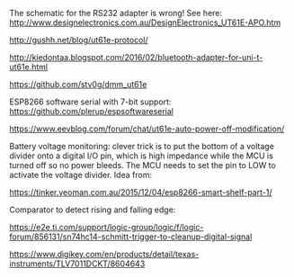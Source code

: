 The schematic for the RS232 adapter is wrong! See here:  
http://www.designelectronics.com.au/DesignElectronics_UT61E-APO.htm

http://gushh.net/blog/ut61e-protocol/

http://kiedontaa.blogspot.com/2016/02/bluetooth-adapter-for-uni-t-ut61e.html

https://github.com/stv0g/dmm_ut61e

ESP8266 software serial with 7-bit support:  
https://github.com/plerup/espsoftwareserial

https://www.eevblog.com/forum/chat/ut61e-auto-power-off-modification/

Battery voltage monitoring: clever trick is to put the bottom of
a voltage divider onto a digital I/O pin, which is high impedance
while the MCU is turned off so no power bleeds. The MCU needs to
set the pin to LOW to activate the voltage divider. Idea from:

https://tinker.yeoman.com.au/2015/12/04/esp8266-smart-shelf-part-1/

Comparator to detect rising and falling edge:

https://e2e.ti.com/support/logic-group/logic/f/logic-forum/856131/sn74hc14-schmitt-trigger-to-cleanup-digital-signal

https://www.digikey.com/en/products/detail/texas-instruments/TLV7011DCKT/8604643
